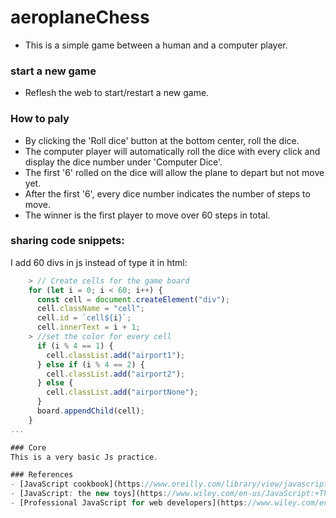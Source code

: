 # aeroplaneChess
- This is a simple game between a human and a computer player.
### start a new game
 - Reflesh the web to start/restart a new game.
### How to paly
- By clicking the 'Roll dice' button at the bottom center, roll the dice.
- The computer player will automatically roll the dice with every click and display the dice number under 'Computer Dice'.
- The first '6' rolled on the dice will allow the plane to depart but not move yet.
- After the first '6', every dice number indicates the number of steps to move.
- The winner is the first player to move over 60 steps in total.

### sharing code snippets:
I add 60 divs in js instead of type it in html:
```javascript
    > // Create cells for the game board
    for (let i = 0; i < 60; i++) {
      const cell = document.createElement("div");
      cell.className = "cell";
      cell.id = `cell${i}`;
      cell.innerText = i + 1;
    > //set the color for every cell
      if (i % 4 == 1) {
        cell.classList.add("airport1");
      } else if (i % 4 == 2) {
        cell.classList.add("airport2");
      } else {
        cell.classList.add("airportNone");
      }
      board.appendChild(cell);
    }
...

### Core
This is a very basic Js practice.

### References
- [JavaScript cookbook](https://www.oreilly.com/library/view/javascript-cookbook-3rd/9781492055747/)
- [JavaScript: the new toys](https://www.wiley.com/en-us/JavaScript:+The+New+Toys-p-9781119367963)
- [Professional JavaScript for web developers](https://www.wiley.com/en-us/Professional+JavaScript+for+Web+Developers%2C+4th+Edition-p-9781119366447)